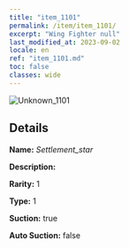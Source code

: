 ```yaml
---
title: "item_1101"
permalink: /item/item_1101/
excerpt: "Wing Fighter null"
last_modified_at: 2023-09-02
locale: en
ref: "item_1101.md"
toc: false
classes: wide
---
```



 ![Unknown_1101](/images/item/Settlement_star_p.png)



## Details

 **Name:** *Settlement_star* 

 **Description:** 

 **Rarity:** 1 

 **Type:** 1 

 **Suction:** true 

 **Auto Suction:** false 


